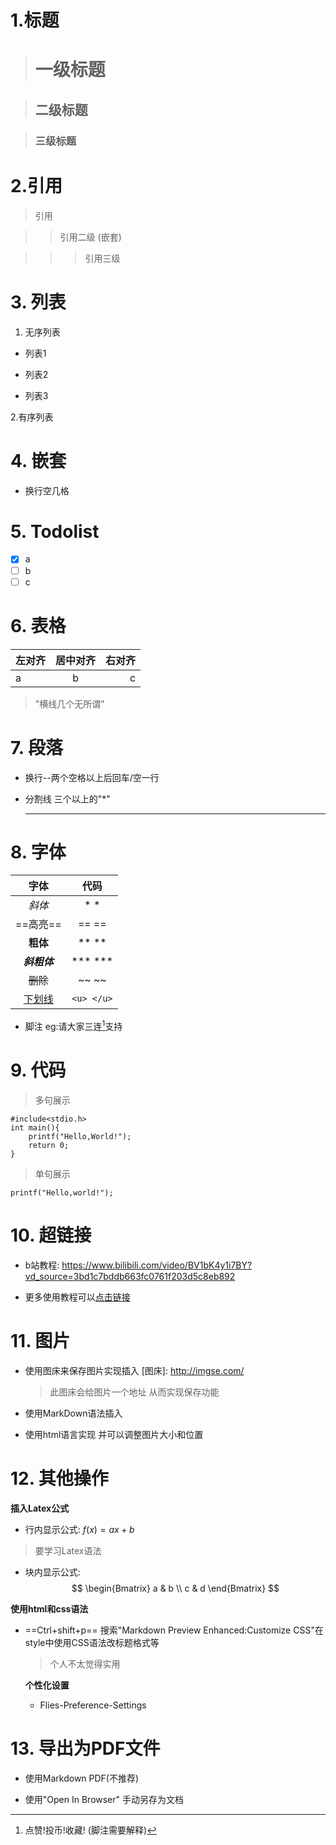 

# 1.**标题**

> # 一级标题

> ## 二级标题

> ### 三级标题

# 2.**引用**

>引用

>>引用二级 (嵌套)

>>> 引用三级

# 3. **列表**

   1. 无序列表

  - 列表1
  + 列表2
  * 列表3

   2.有序列表


# 4. **嵌套**

  * 换行空几格

# 5. **Todolist**

- [x] a
- [ ] b
- [ ] c

# 6. **表格**


 | 左对齐 | 居中对齐 | 右对齐 |
 | :----- | :----: | -----: | 
 | a | b | c | 
>"横线几个无所谓"

# 7. **段落**


 * 换行--两个空格以上后回车/空一行  


 * 分割线  三个以上的"*"

    ***


# 8. **字体**

| 字体 | 代码 |
|:----:|:----:|
| *斜体* | * * |
| ==高亮== | == == |
| **粗体** | ** ** |
| ***斜粗体*** | *** *** |
| ~~删除~~ | ~~ ~~ |
|<u>下划线</u> | ``` <u> </u> ``` |
* 脚注
  eg:请大家三连[^1]支持



# 9. **代码**


>多句展示
```
#include<stdio.h>
int main(){
    printf("Hello,World!");
    return 0;
}
```
>单句展示

`printf("Hello,world!");`


# 10. **超链接**

* b站教程:
https://www.bilibili.com/video/BV1bK4y1i7BY?vd_source=3bd1c7bddb663fc0761f203d5c8eb892

* 更多使用教程可以[点击链接][教程]



# 11. **图片**

* 使用图床来保存图片实现插入
  [图床]: http://imgse.com/

  >此图床会给图片一个地址 从而实现保存功能


* 使用MarkDown语法插入  
  

* 使用html语言实现 并可以调整图片大小和位置 



# 12. **其他操作** 

  **插入Latex公式**
  * 行内显示公式:
  $f(x)=ax+b$


>要学习Latex语法


  * 块内显示公式:
  $$
  \begin{Bmatrix}
  a & b \\ 
  c & d 
  \end{Bmatrix}
  $$



  **使用html和css语法**

* ==Ctrl+shift+p==
  搜索"Markdown Preview Enhanced:Customize CSS"在style中使用CSS语法改标题格式等
  >个人不太觉得实用

  **个性化设置**
  * Flies-Preference-Settings


# 13. **导出为PDF文件** 

  * 使用Markdown PDF(不推荐)

  * 使用"Open In Browser" 手动另存为文档


[教程]:https://www.runoob.com/markdown/md-link.html

[^1]:点赞!投币!收藏! (脚注需要解释)



